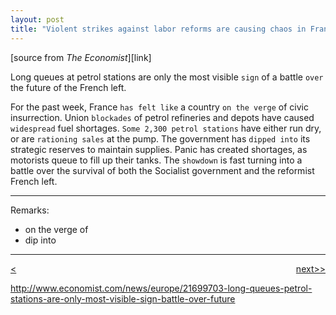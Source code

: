 ```yaml
---
layout: post
title: "Violent strikes against labor reforms are causing chaos in France."
---
```


[source from <em>The Economist</em>][link]


Long queues at petrol stations are only the most visible `sign` of a battle `over` the future of the French left.

For the past week, France `has felt like` a country `on the verge` of civic insurrection. Union `blockades` of petrol refineries and depots have caused `widespread` fuel shortages. `Some 2,300 petrol stations` have either run dry, or are `rationing sales` at the pump. The government has `dipped into` its strategic reserves to maintain supplies. Panic has created shortages, as motorists queue to fill up their tanks. The `showdown` is fast turning into a battle over the survival of both the Socialist government and the reformist French left.

*******************************************
Remarks:

* on the verge of 
* dip into


********************************************


<div style="position: relative;"><div><a href="http://jayhawk.ningtian.info/blogs/2016/05/23/greece-was-supposed-to-return-migrants-to-turkey"><<previous</a></div><div style="position: absolute; right: 0px; top: 0px;"><a href="http://jayhawk.ningtian.info/blogs/2016/05/24/americans-are-increasingly-addicted-to-opioids">next>></a></div></div>



http://www.economist.com/news/europe/21699703-long-queues-petrol-stations-are-only-most-visible-sign-battle-over-future


